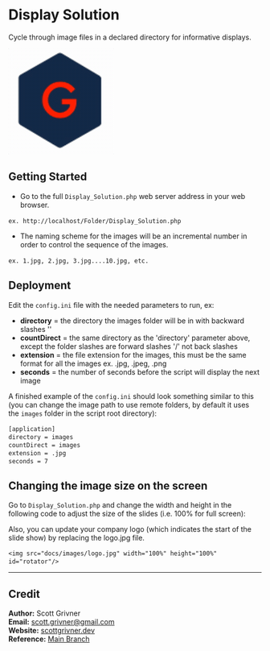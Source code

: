 # Display Solution
Cycle through image files in a declared directory for informative displays.

![Demo](./docs/images/demo.gif)

## Getting Started
- Go to the full ``Display_Solution.php`` web server address in your web browser.

``ex. http://localhost/Folder/Display_Solution.php``

- The naming scheme for the images will be an incremental number in order to control the sequence of the images.

``ex. 1.jpg, 2.jpg, 3.jpg....10.jpg, etc.``

## Deployment
Edit the ``config.ini`` file with the needed parameters to run, ex:

- **directory** = the directory the images folder will be in with backward slashes '\'
- **countDirect** = the same directory as the 'directory' parameter above, except the folder slashes are forward slashes '/' not back slashes
- **extension** = the file extension for the images, this must be the same format for all the images ex. .jpg, .jpeg, .png
- **seconds** = the number of seconds before the script will display the next image

A finished example of the ``config.ini`` should look something similar to this (you can change the image path to use remote folders, by default it uses the ``images`` folder in the script root directory):
```
[application]
directory = images
countDirect = images
extension = .jpg
seconds = 7
```

## Changing the image size on the screen
Go to ``Display_Solution.php`` and change the width and height in the following code to adjust the size of the slides (i.e. 100% for full screen):

Also, you can update your company logo (which indicates the start of the slide show) by replacing the logo.jpg file.
```
<img src="docs/images/logo.jpg" width="100%" height="100%" id="rotator"/>
```

-----

## Credit
**Author:** Scott Grivner <br>
**Email:** scott.grivner@gmail.com <br>
**Website:** [scottgrivner.dev](https://www.scottgriv.dev) <br>
**Reference:** [Main Branch](https://github.com/scottgriv/php-web_utilities)
